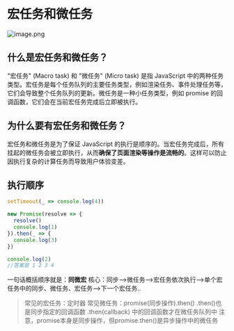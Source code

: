 # 宏任务和微任务

![image.png](https://ldbbs.ldmnq.com/bbs/topic/attachment/2023-2/969b8dbb-5f07-4106-95fd-2cff78ca581f.png)

## 什么是宏任务和微任务？
"宏任务" (Macro task) 和 "微任务" (Micro task) 是指 JavaScript 中的两种任务类型。宏任务是每个任务队列的主要任务类型，例如渲染任务、事件处理任务等，它们会导致整个任务队列的更新。微任务是一种小任务类型，例如 promise 的回调函数，它们会在当前宏任务完成后立即被执行。

## 为什么要有宏任务和微任务？
宏任务和微任务是为了保证 JavaScript 的执行是顺序的。当宏任务完成后，所有挂起的微任务会被立即执行，从而**确保了页面渲染等操作是流畅的**。这样可以防止因执行复杂的计算任务而导致用户体验变差。

## 执行顺序
```js
setTimeout(_ => console.log(4))

new Promise(resolve => {
  resolve()
  console.log(1)
}).then(_ => {
  console.log(3)
})

console.log(2)
//答案是 1 2 3 4
```
一句话概括顺序就是：**同微宏**
核心：同步-->微任务-->宏任务依次执行-->单个宏任务中的同步、微任务、宏任务-->下一个宏任务..

>常见的宏任务：定时器
>常见微任务：promise(同步操作).then()  .then()也是同步指定的回调函数   .then(callback) 中的回调函数才在微任务队列中
注意，promise本身是同步操作，但promise.then()是异步操作中的微任务